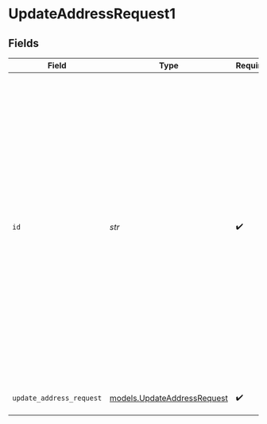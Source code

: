 # UpdateAddressRequest1


## Fields

| Field                                                                                                                                                                                                                                                                                                                  | Type                                                                                                                                                                                                                                                                                                                   | Required                                                                                                                                                                                                                                                                                                               | Description                                                                                                                                                                                                                                                                                                            |
| ---------------------------------------------------------------------------------------------------------------------------------------------------------------------------------------------------------------------------------------------------------------------------------------------------------------------- | ---------------------------------------------------------------------------------------------------------------------------------------------------------------------------------------------------------------------------------------------------------------------------------------------------------------------- | ---------------------------------------------------------------------------------------------------------------------------------------------------------------------------------------------------------------------------------------------------------------------------------------------------------------------- | ---------------------------------------------------------------------------------------------------------------------------------------------------------------------------------------------------------------------------------------------------------------------------------------------------------------------- |
| `id`                                                                                                                                                                                                                                                                                                                   | *str*                                                                                                                                                                                                                                                                                                                  | :heavy_check_mark:                                                                                                                                                                                                                                                                                                     | ID of the Address. This can either be the Samsara-provided ID or an external ID. External IDs are customer-specified key-value pairs created in the POST or PATCH requests of this resource. To specify an external ID as part of a path parameter, use the following format: `key:value`. For example, `crmId:abc123` |
| `update_address_request`                                                                                                                                                                                                                                                                                               | [models.UpdateAddressRequest](../models/updateaddressrequest.md)                                                                                                                                                                                                                                                       | :heavy_check_mark:                                                                                                                                                                                                                                                                                                     | The address fields to update.                                                                                                                                                                                                                                                                                          |